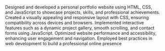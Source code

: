 Designed and developed a personal portfolio website using HTML, CSS, and JavaScript to showcase projects, skills, and professional achievements. Created a visually appealing and responsive layout with CSS, ensuring compatibility across devices and browsers. Implemented interactive features such as a dynamic project gallery, smooth scrolling, and contact forms using JavaScript. Optimized website performance and accessibility, enhancing user engagement and navigation. Employed best practices in web development to build a professional online presence
